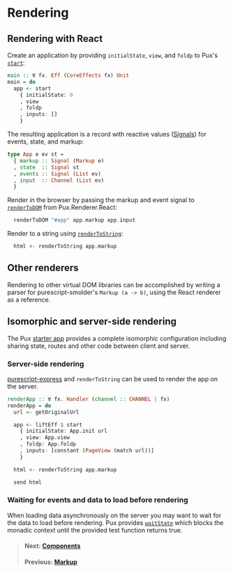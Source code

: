 # Rendering

## Rendering with React

Create an application by providing `initialState`, `view`, and `foldp`
to Pux's [`start`](https://pursuit.purescript.org/packages/purescript-pux/8.7.0/docs/Pux#v:start):

```purescript
main :: ∀ fx. Eff (CoreEffects fx) Unit
main = do
  app <- start
    { initialState: 0
    , view
    , foldp
    , inputs: []
    }
```

The resulting application is a record with reactive values
([Signals](https://pursuit.purescript.org/packages/purescript-signal)) for events,
state, and markup:

```purescript
type App e ev st =
  { markup :: Signal (Markup e)
  , state  :: Signal st
  , events :: Signal (List ev)
  , input  :: Channel (List ev)
  }
```

Render in the browser by passing the markup and event signal to
[`renderToDOM`](https://pursuit.purescript.org/packages/purescript-pux/8.7.0/docs/Pux.Renderer.React#v:renderToDOM)
from Pux.Renderer.React:

```purescript
  renderToDOM "#app" app.markup app.input
```

Render to a string using
[`renderToString`](https://pursuit.purescript.org/packages/purescript-pux/8.7.0/docs/Pux.Renderer.React#v:renderToString):

```purescript
  html <- renderToString app.markup
```

## Other renderers

Rendering to other virtual DOM libraries can be accomplished by writing a
parser for purescript-smolder's `Markup (a -> b)`, using the React renderer as a
reference.

## Isomorphic and server-side rendering

The Pux [starter app](https://github.com/alexmingoia/pux-starter-app) provides a
complete isomorphic configuration including sharing state, routes and other code
between client and server. 

### Server-side rendering

[purescript-express](https://github.com/dancingrobot84/purescript-express)
and `renderToString` can be used to render the app on the
server.

```purescript
renderApp :: ∀ fx. Handler (channel :: CHANNEL | fx)
renderApp = do
  url <- getOriginalUrl

  app <- liftEff $ start
    { initialState: App.init url
    , view: App.view
    , foldp: App.foldp
    , inputs: [constant (PageView (match url))]
    }

  html <- renderToString app.markup

  send html
```

### Waiting for events and data to load before rendering

When loading data asynchronously on the server you may want to wait for the
data to load before rendering. Pux provides [`waitState`](https://pursuit.purescript.org/packages/purescript-pux/8.7.0/docs/Pux#v:waitState)
which blocks the monadic context until the provided test function returns true.

> #### Next: [Components](/docs/components)
> #### Previous: [Markup](/docs/markup)
